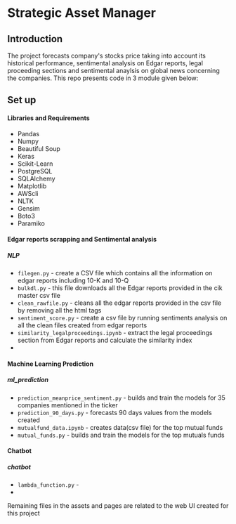 # Strategic Asset Manager

## Introduction
The project forecasts company's stocks price taking into account its historical performance, sentimental analysis on Edgar reports, legal proceeding sections and sentimental anaylsis on global news concerning the companies.
This repo presents code in 3 module given below:

## Set up
#### Libraries and Requirements

* Pandas
* Numpy
* Beautiful Soup
* Keras
* Scikit-Learn
* PostgreSQL
* SQLAlchemy
* Matplotlib
* AWScli
* NLTK
* Gensim
* Boto3
* Paramiko

#### Edgar reports scrapping and Sentimental analysis
##### NLP

 * `filegen.py` - create a CSV file which contains all the information on edgar reports including 10-K and 10-Q
 * `bulkdl.py` - this file downloads all the Edgar reports provided in the cik master csv file
 * `clean_rawfile.py` - cleans all the edgar reports provided in the csv file by removing all the html tags
 * `sentiment_score.py` - create a csv file by running sentiments analysis on all the clean files created from edgar reports
 * `similarity_legalproceedings.ipynb` - extract the legal proceedings section from Edgar reports and calculate the similarity index
 *  


#### Machine Learning Prediction
##### ml_prediction
 
 * `prediction_meanprice_sentiment.py` - builds and train the models for 35 companies mentioned in the ticker
 * `prediction_90_days.py` -  forecasts 90 days values from the models created
 * `mutualfund_data.ipynb` - creates data(csv file) for the top mutual funds
 * `mutual_funds.py` - builds and train the models for the top mutuals funds

#### Chatbot
##### chatbot

* `lambda_function.py` - 
* 

Remaining files in the assets and pages are related to the web UI created for this project


